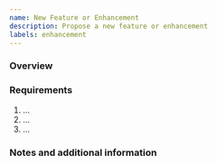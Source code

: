 ```yaml
---
name: New Feature or Enhancement
description: Propose a new feature or enhancement
labels: enhancement
---
```


### Overview
<!-- 
  Give a high level overview and background of the feature, 
  explaining why it is needed or what it enables. There should
  be enough detail for someone to pick up this ticket and
  understand the reason for the new feature and how it might
  be used by users. Who? What? Why?
-->



### Requirements
<!--  
  What requirements does the final implementation need to meet
  in order for the issue to be considered complete? What are the
  design constraints? Good and clear requirements can save wasted 
  effort.
  
  Remember, requirements should be: 
   - verifiable: there's an obvious yes / no answer to "does the 
     implementation meet this requirement?"
   - unambiguous: be explicit - no "better", "faster", "simple", etc.
   - singular: one requirement per point (no "ands" or "ors")
-->
1. ...
2. ...
3. ...


### Notes and additional information
<!-- 
  Add any context, such as:
   - Possible alternative solutions to the problem being solved
   - Useful resources, such as potentially useful libraries or tools
   - Screenshots, links to data, etc.
-->
